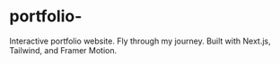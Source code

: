 # portfolio-
Interactive portfolio website. Fly through my journey. Built with Next.js, Tailwind, and Framer Motion.
